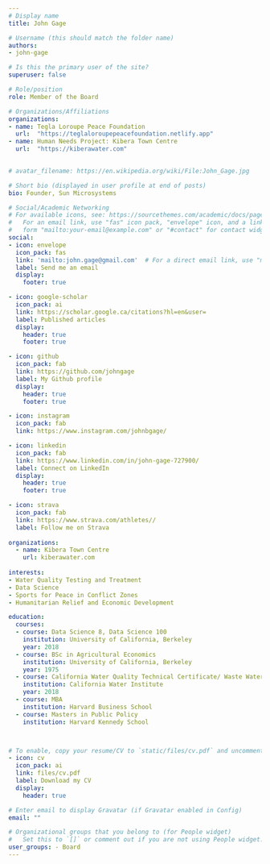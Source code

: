 ```yaml
---
# Display name
title: John Gage

# Username (this should match the folder name)
authors:
- john-gage

# Is this the primary user of the site?
superuser: false

# Role/position
role: Member of the Board

# Organizations/Affiliations
organizations:
- name: Tegla Loroupe Peace Foundation
  url:  "https://teglaloroupepeacefoundation.netlify.app"
- name: Human Needs Project: Kibera Town Centre
  url:  "https://kiberawater.com"
  

# avatar_filename: https://en.wikipedia.org/wiki/File:John_Gage.jpg

# Short bio (displayed in user profile at end of posts)
bio: Founder, Sun Microsystems

# Social/Academic Networking
# For available icons, see: https://sourcethemes.com/academic/docs/page-builder/#icons
#   For an email link, use "fas" icon pack, "envelope" icon, and a link in the
#   form "mailto:your-email@example.com" or "#contact" for contact widget.
social:
- icon: envelope
  icon_pack: fas
  link: 'mailto:john.gage@gmail.com'  # For a direct email link, use "mailto:test@example.org".
  label: Send me an email
  display:
    footer: true

- icon: google-scholar
  icon_pack: ai
  link: https://scholar.google.ca/citations?hl=en&user=
  label: Published articles
  display:
    header: true
    footer: true

- icon: github
  icon_pack: fab
  link: https://github.com/johngage
  label: My Github profile
  display:
    header: true
    footer: true

- icon: instagram
  icon_pack: fab
  link: https://www.instagram.com/johnbgage/

- icon: linkedin
  icon_pack: fab
  link: https://www.linkedin.com/in/john-gage-727900/
  label: Connect on LinkedIn
  display:
    header: true
    footer: true

- icon: strava
  icon_pack: fab
  link: https://www.strava.com/athletes//
  label: Follow me on Strava
  
organizations:
  - name: Kibera Town Centre
    url: kiberawater.com
    
interests:
- Water Quality Testing and Treatment
- Data Science
- Sports for Peace in Conflict Zones
- Humanitarian Relief and Economic Development

education:
  courses:
  - course: Data Science 8, Data Science 100
    institution: University of California, Berkeley
    year: 2018
  - course: BSc in Agricultural Economics
    institution: University of California, Berkeley
    year: 1975
  - course: California Water Quality Technical Certificate/ Waste Water Treatment Level II
    institution: California Water Institute
    year: 2018
  - course: MBA
    institution: Harvard Business School
  - course: Masters in Public Policy
    institution: Harvard Kennedy School



# To enable, copy your resume/CV to `static/files/cv.pdf` and uncomment the lines below.
- icon: cv
  icon_pack: ai
  link: files/cv.pdf
  label: Download my CV
  display:
    header: true

# Enter email to display Gravatar (if Gravatar enabled in Config)
email: ""

# Organizational groups that you belong to (for People widget)
#   Set this to `[]` or comment out if you are not using People widget.
user_groups: - Board
---
```

